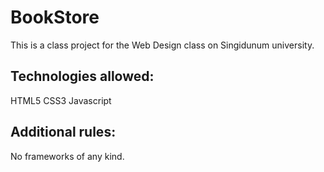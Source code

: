 # BookStore

This is a class project for the Web Design class on Singidunum university.

## Technologies allowed:

HTML5
CSS3
Javascript

## Additional rules:

No frameworks of any kind.
